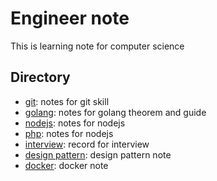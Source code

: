 # Engineer note
This is learning note for computer science

## Directory

- [git](/git): notes for git skill
- [golang](/golang): notes for golang theorem and guide
- [nodejs](/nodejs): notes for nodejs
- [php](/php): notes for nodejs
- [interview](/interview): record for interview
- [design pattern](/design%20pattern): design pattern note
- [docker](/docker): docker note